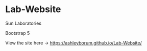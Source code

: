 # Lab-Website
Sun Laboratories

Bootstrap 5

View the site here ->  https://ashleyborum.github.io/Lab-Website/
